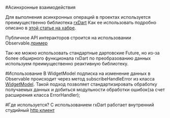 #Асинхронные взаимодействия

Для выполнения асинхронных операций в проектах используется преимущественно библиотека [rxDart](https://pub.dev/packages/rxdart)
Как ее использовать подробно описано в [этой статье на хабре](https://habr.com/ru/post/451292/).

Публичное API интеракторов строится на использовании Observable.[пример](res/observable_example.png)

Так-же можно использовать стандартные дартовские Future, но из-за более обширного функционала 
rxDart по преобразованию данных используем преимущественно реактивную библиотеку.

#Использование
В WidgetModel подписка на изменение данных в Observable происходит через метод subscribeHandleError
из класса [WidgetModel](../../mwwm/lib/src/widget_model.dart). Такой подход позволяет стандартизировать
обработку получаемых данных и добиться модульности обработки ошибок(за счет расширения класса ErrorHandler);

#Где используется?
С использованием rxDart работает внутренний студийный [http клиент](../../network/README.md)